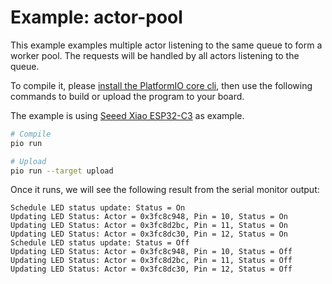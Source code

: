# Example: actor-pool

This example examples multiple actor listening to the same queue to form a worker pool. The requests will be handled by all actors listening to the queue.

To compile it, please [install the PlatformIO core cli](https://docs.platformio.org/en/stable/core/index.html), then use the following commands to build or upload the program to your board.

The example is using [Seeed Xiao ESP32-C3](https://wiki.seeedstudio.com/XIAO_ESP32C3_Getting_Started/) as example.

```bash
# Compile
pio run

# Upload
pio run --target upload
```

Once it runs, we will see the following result from the serial monitor output:

```
Schedule LED status update: Status = On
Updating LED Status: Actor = 0x3fc8c948, Pin = 10, Status = On
Updating LED Status: Actor = 0x3fc8d2bc, Pin = 11, Status = On
Updating LED Status: Actor = 0x3fc8dc30, Pin = 12, Status = On
Schedule LED status update: Status = Off
Updating LED Status: Actor = 0x3fc8c948, Pin = 10, Status = Off
Updating LED Status: Actor = 0x3fc8d2bc, Pin = 11, Status = Off
Updating LED Status: Actor = 0x3fc8dc30, Pin = 12, Status = Off
```